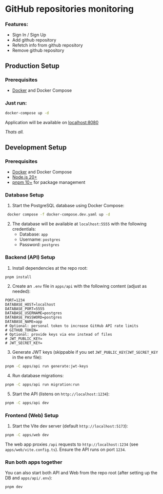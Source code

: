 # GitHub repositories monitoring

### Features:
 - Sign In / Sign Up
 - Add github repository
 - Refetch info from github repository
 - Remove github repository

## Production Setup

### Prerequisites

- [Docker](https://www.docker.com/) and Docker Compose

### Just run:
```sh
docker-compose up -d
```

Application will be available on [localhost:8080](http://localhost:8080)

*Thats all.*

## Development Setup

### Prerequisites

- [Docker](https://www.docker.com/) and Docker Compose
- [Node.js 20+](https://nodejs.org/) 
- [pnpm 10+](https://pnpm.io/) for package management 

### Database Setup

1. Start the PostgreSQL database using Docker Compose:

```sh
 docker compose -f docker-compose.dev.yaml up -d
```

2. The database will be available at `localhost:5555` with the following credentials:
   - Database: `app`
   - Username: `postgres`
   - Password: `postgres`

### Backend (API) Setup

1. Install dependencies at the repo root:

```sh
pnpm install
```

2. Create an `.env` file in `apps/api` with the following content (adjust as needed):

```env
PORT=1234
DATABASE_HOST=localhost
DATABASE_PORT=5555
DATABASE_USERNAME=postgres
DATABASE_PASSWORD=postgres
DATABASE_NAME=app
# Optional: personal token to increase GitHub API rate limits
# GITHUB_TOKEN=
# Optional: provide keys via env instead of files
# JWT_PUBLIC_KEY=
# JWT_SECRET_KEY=
```

3. Generate JWT keys (skippable if you set `JWT_PUBLIC_KEY`/`JWT_SECRET_KEY` in the env file):

```sh
pnpm -C apps/api run generate:jwt-keys
```

4. Run database migrations:

```sh
pnpm -C apps/api run migration:run
```

5. Start the API (listens on `http://localhost:1234`):

```sh
pnpm -C apps/api dev
```

### Frontend (Web) Setup

1. Start the Vite dev server (default `http://localhost:5173`):

```sh
pnpm -C apps/web dev
```

The web app proxies `/api` requests to `http://localhost:1234` (see `apps/web/vite.config.ts`). Ensure the API runs on port `1234`.

### Run both apps together

You can also start both API and Web from the repo root (after setting up the DB and `apps/api/.env`):

```sh
pnpm dev
```
